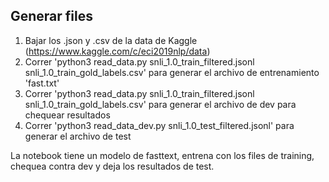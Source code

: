 ## Generar files

1) Bajar los .json y .csv de la data de Kaggle (https://www.kaggle.com/c/eci2019nlp/data)
2) Correr 'python3 read_data.py snli_1.0_train_filtered.jsonl snli_1.0_train_gold_labels.csv' para generar el archivo de entrenamiento 'fast.txt'
3) Correr 'python3 read_data.py snli_1.0_train_filtered.jsonl snli_1.0_train_gold_labels.csv' para generar el archivo de dev para chequear resultados
4) Correr 'python3 read_data_dev.py snli_1.0_test_filtered.jsonl' para generar el archivo de test

La notebook tiene un modelo de fasttext, entrena con los files de training, chequea contra dev y deja los resultados de test.
